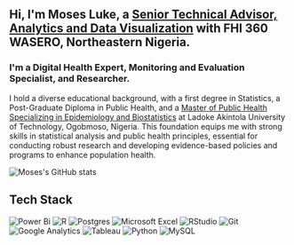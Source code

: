 <!-- Level 1: Bio and Stats -->

## Hi, I'm Moses Luke, a [Senior Technical Advisor, Analytics and Data Visualization](https://www.fhi360.org/) with FHI 360 WASERO, Northeastern Nigeria.<br/> 

### I'm a Digital Health Expert, Monitoring and Evaluation Specialist, and Researcher.<br/>

I hold a diverse educational background, with a first degree in Statistics, a Post-Graduate Diploma in Public Health, and a [Master of Public Health Specializing in Epidemiology and Biostatistics](https://eportal.lautech.edu.ng/) at Ladoke Akintola University of Technology, Ogobmoso, Nigeria. This foundation equips me with strong skills in statistical analysis and public health principles, essential for conducting robust research and developing evidence-based policies and programs to enhance population health.<br/>

![Moses's GitHub stats](https://github-readme-stats.vercel.app/api?username=Moses-L&show_icons=true&theme=radical)

## Tech Stack
![Power Bi](https://img.shields.io/badge/power_bi-F2C811?style=for-the-badge&logo=powerbi&logoColor=black) ![R](https://img.shields.io/badge/r-%23276DC3.svg?style=for-the-badge&logo=r&logoColor=white) ![Postgres](https://img.shields.io/badge/postgres-%23316192.svg?style=for-the-badge&logo=postgresql&logoColor=white) ![Microsoft Excel](https://img.shields.io/badge/Microsoft_Excel-217346?style=for-the-badge&logo=microsoft-excel&logoColor=white) ![RStudio](https://img.shields.io/badge/RStudio-4285F4?style=for-the-badge&logo=rstudio&logoColor=white)  ![Git](https://img.shields.io/badge/git-%23F05033.svg?style=for-the-badge&logo=git&logoColor=white) ![Google Analytics](https://a11ybadges.com/badge?logo=googleanalytics) ![Tableau](https://a11ybadges.com/badge?logo=tableau) ![Python](https://img.shields.io/badge/python-3670A0?style=for-the-badge&logo=python&logoColor=ffdd54)  ![MySQL](https://img.shields.io/badge/mysql-4479A1.svg?style=for-the-badge&logo=mysql&logoColor=white) 
